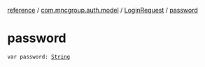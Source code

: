 [reference](../../index.md) / [com.mncgroup.auth.model](../index.md) / [LoginRequest](index.md) / [password](./password.md)

# password

`var password: `[`String`](https://kotlinlang.org/api/latest/jvm/stdlib/kotlin/-string/index.html)